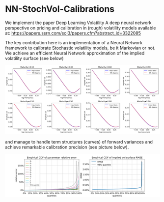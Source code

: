 # NN-StochVol-Calibrations
We implement the paper Deep Learning Volatility A deep neural network perspective on pricing and calibration in (rough) volatility models available at: https://papers.ssrn.com/sol3/papers.cfm?abstract_id=3322085

The key contribution here is an implementation of a Neural Network framework to calibrate Stochastic volatility models, be it Markovian or not. We achieve an efficient Neural Network approximation of the implied volatility surface (see below)

<img src="NNGeneratedSmiles.png" width="1000"> 

and manage to handle term structures (curves) of forward variances and achieve remarkable calibration precision (see picture below).

<img src="rBergomiTermStructureErrorCDF.png" width="1000"> 

